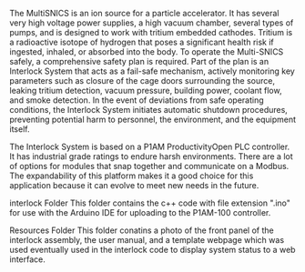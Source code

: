 The MultiSNICS is an ion source for a particle accelerator. It has several very high voltage
power supplies, a high vacuum chamber, several types of pumps, and is designed to work with
tritium embedded cathodes. Tritium is a radioactive isotope of hydrogen that poses a significant
health risk if ingested, inhaled, or absorbed into the body. To operate the Multi-SNICS safely,
a comprehensive safety plan is required. Part of the plan is an Interlock System that acts as
a fail-safe mechanism, actively monitoring key parameters such as closure of the cage doors
surrounding the source, leaking tritium detection, vacuum pressure, building power, coolant
flow, and smoke detection. In the event of deviations from safe operating conditions, the
Interlock System initiates automatic shutdown procedures, preventing potential harm to personnel,
the environment, and the equipment itself.

The Interlock System is based on a P1AM ProductivityOpen PLC controller. It has industrial grade
ratings to endure harsh environments. There are a lot of options for modules that snap together
and communicate on a Modbus. The expandability of this platform makes it a good choice for
this application because it can evolve to meet new needs in the future.

interlock Folder
  This folder contains the c++ code with file extension ".ino" for use with the Arduino IDE for
  uploading to the P1AM-100 controller.

Resources Folder
  This folder conatins a photo of the front panel of the interlock assembly, the user manual, and
  a template webpage which was used eventually used in the interlock code to display system status
  to a web interface.
